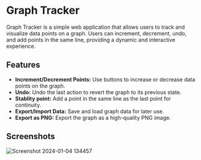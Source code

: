 # Graph Tracker

Graph Tracker is a simple web application that allows users to track and visualize data points on a graph. Users can increment, decrement, undo, and add points in the same line, providing a dynamic and interactive experience.

## Features

- **Increment/Decrement Points:** Use buttons to increase or decrease data points on the graph.
- **Undo:** Undo the last action to revert the graph to its previous state.
- **Stablity point:** Add a point in the same line as the last point for continuity.
- **Export/Import Data:** Save and load graph data for later use.
- **Export as PNG:** Export the graph as a high-quality PNG image.

## Screenshots
![Screenshot 2024-01-04 134457](https://github.com/anuragmmer/graph-tracker/assets/63289577/cc7073b9-adde-4cdc-bb1c-9756f89f6122)

